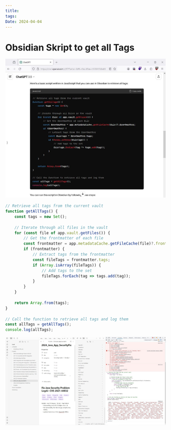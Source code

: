 ```yaml
---
title: 
tags: 
Date: 2024-04-04
---
```



# Obsidian Skript to get all Tags 

![](../_asset/2024-04-04_obsidian%20Script_image_1.jpg)


```javascript
// Retrieve all tags from the current vault
function getAllTags() {
    const tags = new Set();

    // Iterate through all files in the vault
    for (const file of app.vault.getFiles()) {
        // Get the frontmatter of each file
        const frontmatter = app.metadataCache.getFileCache(file)?.frontmatter;
        if (frontmatter) {
            // Extract tags from the frontmatter
            const fileTags = frontmatter.tags;
            if (Array.isArray(fileTags)) {
                // Add tags to the set
                fileTags.forEach(tag => tags.add(tag));
            }
        }
    }

    return Array.from(tags);
}

// Call the function to retrieve all tags and log them
const allTags = getAllTags();
console.log(allTags);
```

![](../_asset/2024-04-04_obsidian%20Script_image_2.jpg)

# 